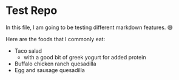 # Test Repo

In this file, I am going to be testing different markdown features. :sweat_smile:

Here are the foods that I commonly eat:
 - Taco salad
   - with a good bit of greek yogurt for added protein 
 - Buffalo chicken ranch quesadilla
 - Egg and sausage quesadilla
